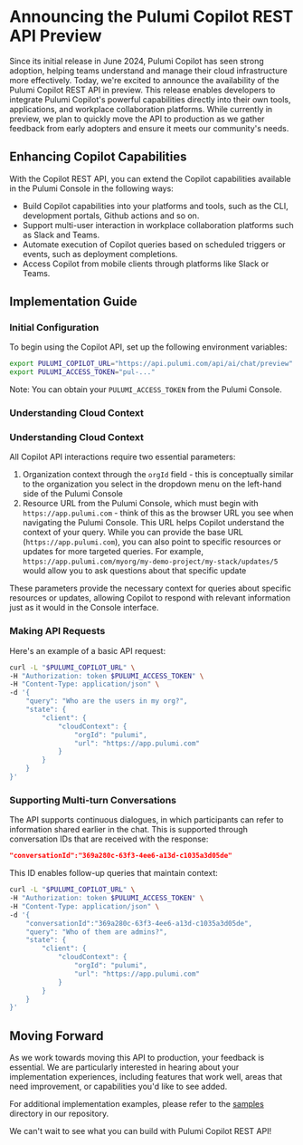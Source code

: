 # Announcing the Pulumi Copilot REST API Preview

Since its initial release in June 2024, Pulumi Copilot has seen strong adoption, helping teams understand and manage their cloud infrastructure more effectively. Today, we're excited to announce the availability of the Pulumi Copilot REST API in preview. This release enables developers to integrate Pulumi Copilot's powerful capabilities directly into their own tools, applications, and workplace collaboration platforms. While currently in preview, we plan to quickly move the API to production as we gather feedback from early adopters and ensure it meets our community's needs.

## Enhancing Copilot Capabilities

With the Copilot REST API, you can extend the Copilot capabilities available in the Pulumi Console in the following ways:

-   Build Copilot capabilities into your platforms and tools, such as the CLI, development portals, Github actions and so on.
-   Support multi-user interaction in workplace collaboration platforms such as Slack and Teams.
-   Automate execution of Copilot queries based on scheduled triggers or events, such as deployment completions.
-   Access Copilot from mobile clients through platforms like Slack or Teams.

## Implementation Guide

### Initial Configuration

To begin using the Copilot API, set up the following environment variables:

```bash
export PULUMI_COPILOT_URL="https://api.pulumi.com/api/ai/chat/preview"
export PULUMI_ACCESS_TOKEN="pul-..."
```

Note: You can obtain your `PULUMI_ACCESS_TOKEN` from the Pulumi Console.

### Understanding Cloud Context

### Understanding Cloud Context

All Copilot API interactions require two essential parameters:

1. Organization context through the `orgId` field - this is conceptually similar to the organization you select in the dropdown menu on the left-hand side of the Pulumi Console
2. Resource URL from the Pulumi Console, which must begin with `https://app.pulumi.com` - think of this as the browser URL you see when navigating the Pulumi Console. This URL helps Copilot understand the context of your query. While you can provide the base URL (`https://app.pulumi.com`), you can also point to specific resources or updates for more targeted queries. For example, `https://app.pulumi.com/myorg/my-demo-project/my-stack/updates/5` would allow you to ask questions about that specific update

These parameters provide the necessary context for queries about specific resources or updates, allowing Copilot to respond with relevant information just as it would in the Console interface.

### Making API Requests

Here's an example of a basic API request:

```bash
curl -L "$PULUMI_COPILOT_URL" \
-H "Authorization: token $PULUMI_ACCESS_TOKEN" \
-H "Content-Type: application/json" \
-d '{
    "query": "Who are the users in my org?",
    "state": {
        "client": {
            "cloudContext": {
                "orgId": "pulumi",
                "url": "https://app.pulumi.com"
            }
        }
    }
}'
```

### Supporting Multi-turn Conversations

The API supports continuous dialogues, in which participants can refer to information shared earlier in the chat. This is supported through conversation IDs that are received with the response:

```json
"conversationId":"369a280c-63f3-4ee6-a13d-c1035a3d05de"
```

This ID enables follow-up queries that maintain context:

```bash
curl -L "$PULUMI_COPILOT_URL" \
-H "Authorization: token $PULUMI_ACCESS_TOKEN" \
-H "Content-Type: application/json" \
-d '{
    "conversationId":"369a280c-63f3-4ee6-a13d-c1035a3d05de",
    "query": "Who of them are admins?",
    "state": {
        "client": {
            "cloudContext": {
                "orgId": "pulumi",
                "url": "https://app.pulumi.com"
            }
        }
    }
}'
```

## Moving Forward

As we work towards moving this API to production, your feedback is essential. We are particularly interested in hearing about your implementation experiences, including features that work well, areas that need improvement, or capabilities you'd like to see added.

For additional implementation examples, please refer to the [samples](https://github.com/pulumi/copilot-api-samples/tree/main/samples) directory in our repository.

We can't wait to see what you can build with Pulumi Copilot REST API!
